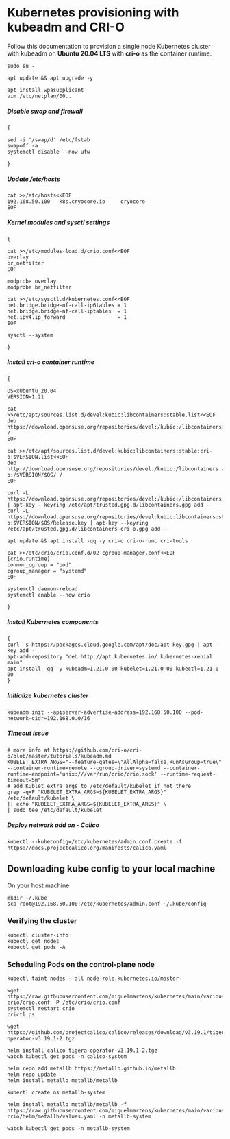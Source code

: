 # Kubernetes provisioning with kubeadm and CRI-O

Follow this documentation to provision a single node Kubernetes cluster with kubeadm on __Ubuntu 20.04 LTS__ with __cri-o__ as the container runtime.


```
sudo su -

apt update && apt upgrade -y
```

```
apt install wpasupplicant
vim /etc/netplan/00..
```

##### Disable swap and firewall
```
{

sed -i '/swap/d' /etc/fstab
swapoff -a
systemctl disable --now ufw

}
```

##### Update /etc/hosts
```
cat >>/etc/hosts<<EOF
192.168.50.100   k8s.cryocore.io     cryocore
EOF
```

##### Kernel modules and sysctl settings
```
{

cat >>/etc/modules-load.d/crio.conf<<EOF
overlay
br_netfilter
EOF

modprobe overlay
modprobe br_netfilter

cat >>/etc/sysctl.d/kubernetes.conf<<EOF
net.bridge.bridge-nf-call-ip6tables = 1
net.bridge.bridge-nf-call-iptables  = 1
net.ipv4.ip_forward                 = 1
EOF

sysctl --system

}
```

##### Install cri-o container runtime
```
{

OS=xUbuntu_20.04
VERSION=1.21

cat >>/etc/apt/sources.list.d/devel:kubic:libcontainers:stable.list<<EOF
deb https://download.opensuse.org/repositories/devel:/kubic:/libcontainers:/stable/$OS/ /
EOF

cat >>/etc/apt/sources.list.d/devel:kubic:libcontainers:stable:cri-o:$VERSION.list<<EOF
deb http://download.opensuse.org/repositories/devel:/kubic:/libcontainers:/stable:/cri-o:/$VERSION/$OS/ /
EOF

curl -L https://download.opensuse.org/repositories/devel:/kubic:/libcontainers:/stable/$OS/Release.key | apt-key --keyring /etc/apt/trusted.gpg.d/libcontainers.gpg add -
curl -L https://download.opensuse.org/repositories/devel:kubic:libcontainers:stable:cri-o:$VERSION/$OS/Release.key | apt-key --keyring /etc/apt/trusted.gpg.d/libcontainers-cri-o.gpg add -

apt update && apt install -qq -y cri-o cri-o-runc cri-tools

cat >>/etc/crio/crio.conf.d/02-cgroup-manager.conf<<EOF
[crio.runtime]
conmon_cgroup = "pod"
cgroup_manager = "systemd"
EOF

systemctl daemon-reload
systemctl enable --now crio

}
```

##### Install Kubernetes components
```
{
curl -s https://packages.cloud.google.com/apt/doc/apt-key.gpg | apt-key add -
apt-add-repository "deb http://apt.kubernetes.io/ kubernetes-xenial main"
apt install -qq -y kubeadm=1.21.0-00 kubelet=1.21.0-00 kubectl=1.21.0-00
}
```

##### Initialize kubernetes cluster
```
kubeadm init --apiserver-advertise-address=192.168.50.100 --pod-network-cidr=192.168.0.0/16
```

##### Timeout issue
```
# more info at https://github.com/cri-o/cri-o/blob/master/tutorials/kubeadm.md
KUBELET_EXTRA_ARGS="--feature-gates=\"AllAlpha=false,RunAsGroup=true\" --container-runtime=remote --cgroup-driver=systemd --container-runtime-endpoint='unix:///var/run/crio/crio.sock' --runtime-request-timeout=5m"
# add Kublet extra args to /etc/default/kubelet if not there
grep -qxF "KUBELET_EXTRA_ARGS=${KUBELET_EXTRA_ARGS}" /etc/default/kubelet \
|| echo "KUBELET_EXTRA_ARGS=${KUBELET_EXTRA_ARGS}" \
| sudo tee /etc/default/kubelet
```

##### Deploy network add on - Calico
```
kubectl --kubeconfig=/etc/kubernetes/admin.conf create -f https://docs.projectcalico.org/manifests/calico.yaml
```

## Downloading kube config to your local machine 
On your host machine
```
mkdir ~/.kube
scp root@192.168.50.100:/etc/kubernetes/admin.conf ~/.kube/config
```

### Verifying the cluster
```
kubectl cluster-info
kubectl get nodes
kubectl get pods -A
```

### Scheduling Pods on the control-plane node
```
kubectl taint nodes --all node-role.kubernetes.io/master-
```

```
wget https://raw.githubusercontent.com/miguelmartens/kubernetes/main/various/kubernetes-crio/crio.conf -P /etc/crio/crio.conf
systemctl restart crio
crictl ps
```

```
wget https://github.com/projectcalico/calico/releases/download/v3.19.1/tigera-operator-v3.19.1-2.tgz

helm install calico tigera-operator-v3.19.1-2.tgz 
watch kubectl get pods -n calico-system

```

```
helm repo add metallb https://metallb.github.io/metallb
helm repo update
helm install metallb metallb/metallb

kubectl create ns metallb-system

helm install metallb metallb/metallb -f https://raw.githubusercontent.com/miguelmartens/kubernetes/main/various/kubernetes-crio/helm/metallb/values.yaml -n metallb-system

watch kubectl get pods -n metallb-system
```

